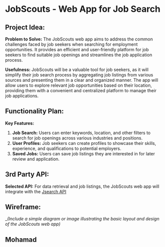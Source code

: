 
# JobScouts - Web App for Job Search

## Project Idea:

**Problem to Solve:** The JobScouts web app aims to address the common challenges faced by job seekers when searching for employment opportunities. It provides an efficient and user-friendly platform for job seekers to find suitable job openings and streamlines the job application process.

**Usefulness:** JobScouts will be a valuable tool for job seekers, as it will simplify their job search process by aggregating job listings from various sources and presenting them in a clear and organized manner. The app will allow users to explore relevant job opportunities based on their location, providing them with a convenient and centralized platform to manage their job applications.

## Functionality Plan:

**Key Features:**
1. **Job Search:** Users can enter keywords, location, and other filters to search for job openings across various industries and positions.
2. **User Profiles:** Job seekers can create profiles to showcase their skills, experience, and qualifications to potential employers.
3. **Saved Jobs:** Users can save job listings they are interested in for later review and application.

## 3rd Party API:

**Selected API:** For data retrieval and job listings, the JobScouts web app will integrate with the [Jsearch API](https://rapidapi.com/letscrape-6bRBa3QguO5/api/jsearch)

## Wireframe:


_*(Include a simple diagram or image illustrating the basic layout and design of the JobScouts web app)*

## Mohamad
